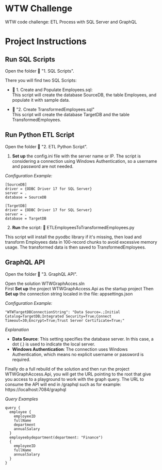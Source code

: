 # WTW Challenge
WTW code challenge: ETL Process with SQL Server and GraphQL

# Project Instructions

## Run SQL Scripts

Open the folder :open_file_folder: "1. SQL Scripts".

There you will find two SQL Scripts:

* :page_with_curl: 1. Create and Populate Employees.sql:\
This script will create the database SourceDB, the table Employees, and populate it with sample data.

* :page_with_curl: "2. Create TransformedEmployees.sql"\
This script will create the database TargetDB and the table TransformedEmployees.

## Run Python ETL Script

Open the folder :open_file_folder: "2. ETL Python Script".

1. **Set up** the config.ini file with the server name or IP. The script is considering a connection using Windows Authentication, so a username and password are not needed.

*Configuration Example:*
~~~~
[SourceDB]
driver = {ODBC Driver 17 for SQL Server}
server = .
database = SourceDB

[TargetDB]
driver = {ODBC Driver 17 for SQL Server}
server = .
database = TargetDB
~~~~

2. **Run** the script: :gem: ETLEmployeesToTransformedEmployees.py

This script will install the pyodbc library if it's missing, then load and transform Employees data in 100-record chunks to avoid excessive memory usage. The transformed data is then saved to TransformedEmployees.

## GraphQL API

Open the folder :open_file_folder: "3. GraphQL API".

Open the solution WTWGraphAcces.sln\
First **Set up** the project WTWGraphAccess.Api as the startup project
Then **Set up** the connection string localed in the file: appsettings.json

*Configuration Example:*
~~~~
"WTWTargetDBConnectionString": "Data Source=.;Initial Catalog=TargetDB;Integrated Security=True;Connect Timeout=30;Encrypt=True;Trust Server Certificate=True;"
~~~~

*Explanation*
- **Data Source**: This setting specifies the database server. In this case, a dot (.) is used to indicate the local server.
- **Windows Authentication**: The connection uses Windows Authentication, which means no explicit username or password is required.

Finally do a full rebuild of the solution and then run the project WTWGraphAccess.Api, you will get the URL pointing to the root that give you access to a playground to work with the graph query.
The URL to consume the API will end in /graphql such as for example: https://localhost:7084/graphql


*Query Examples*

~~~~
query {
  employee {
    employeeID
    fullName
    department
    annualSalary
  }
  employeebydepartment(department: "Finance") 
  {
    employeeID
    fullName
    annualSalary
  }
}
~~~~
